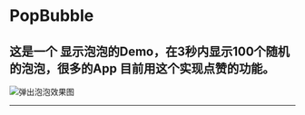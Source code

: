 # PopBubble
## 这是一个 显示泡泡的Demo，在3秒内显示100个随机的泡泡，很多的App 目前用这个实现点赞的功能。



![弹出泡泡效果图][2]


---

[1]:https://raw.githubusercontent.com/gdky005/PopBubble/master/pop_bubble.gif
[2]:http://7xlcno.com1.z0.glb.clouddn.com/pop_bubble.gif